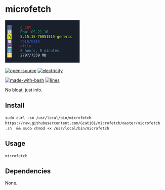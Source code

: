 # microfetch

[![screenshot](https://github.com/Gcat101/microfetch/raw/master/screenshot.png)](https://github.com/Gcat101/microfetch)

[![open-source](https://forthebadge.com/images/badges/open-source.svg)](https://forthebadge.com)
[![electricity](https://forthebadge.com/images/badges/powered-by-electricity.svg)](https://forthebadge.com)

[![made-with-bash](https://img.shields.io/badge/Made%20with-Bash-1f425f.svg)](https://www.gnu.org/software/bash/)
[![lines](https://img.shields.io/badge/Made%20in-10%20lines-informational)](https://github.com/Gcat101/microfetch/blob/master/microfetch.sh)

No bloat, just info.

## Install

`sudo curl -so /usr/local/bin/microfetch https://raw.githubusercontent.com/Gcat101/microfetch/master/microfetch.sh  && sudo chmod +x /usr/local/bin/microfetch`

## Usage

`microfetch`

## Dependencies

None.
